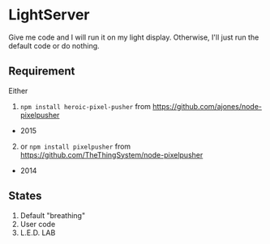 # LightServer

Give me code and I will run it on my light display. Otherwise, I'll just run the default code or do nothing.

## Requirement

Either 

1. `npm install heroic-pixel-pusher` from https://github.com/ajones/node-pixelpusher
 * 2015
2. or `npm install pixelpusher` from https://github.com/TheThingSystem/node-pixelpusher
 * 2014

## States

1. Default "breathing"
2. User code
3. L.E.D. LAB



